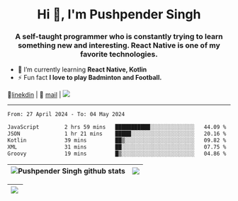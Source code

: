 <h1 align="center">Hi 👋, I'm Pushpender Singh</h1>
<h3 align="center">A self-taught programmer who is constantly trying to learn something new and interesting. React Native is one of my favorite technologies.</h3>

- 🌱 I’m currently learning **React Native, Kotlin**
- ⚡ Fun fact **I love to play Badminton and Football.**

👔[linekdin](https://www.linkedin.com/in/pushpender-singh-240061202/) | 📧 [mail](mailto:pushpendersingh694@gmail.com) | 
<a href="https://github.com/pushpender-singh-ap/pushpender-singh-ap">
    <img src="https://komarev.com/ghpvc/?username=pushpender-singh-ap&style=for-the-badge">
</a>


---

<!--START_SECTION:waka-->

```txt
From: 27 April 2024 - To: 04 May 2024

JavaScript        2 hrs 59 mins   ███████████░░░░░░░░░░░░░░   44.09 %
JSON              1 hr 21 mins    █████░░░░░░░░░░░░░░░░░░░░   20.16 %
Kotlin            39 mins         ██▒░░░░░░░░░░░░░░░░░░░░░░   09.82 %
XML               31 mins         ██░░░░░░░░░░░░░░░░░░░░░░░   07.75 %
Groovy            19 mins         █▒░░░░░░░░░░░░░░░░░░░░░░░   04.86 %
```

<!--END_SECTION:waka-->


| <a><img align="center" src="https://github-readme-stats-iota-ecru-15.vercel.app/api?username=pushpender-singh-ap&show_icons=true&include_all_commits=true&theme=buefy&hide_border=true" alt="Pushpender Singh github stats" /></a> | <a><img align="center" src="https://github-readme-stats-iota-ecru-15.vercel.app/api/top-langs/?username=pushpender-singh-ap&layout=compact&theme=buefy&hide_border=true" /></a> |
| ------------- | ------------- |

| <a> <img align="left" src="https://github-readme-streak-stats.herokuapp.com/?user=pushpender-singh-ap" /></br> </a> |
| ------------- |
